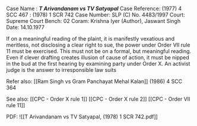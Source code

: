 Case Name : ***T Arivandanam vs TV Satyapal***
Case Reference: (1977) 4 SCC 467 : (1978) 1 SCR 742
Case Number: SLP (C) No. 4483/1997
Court: Supreme Court
Bench: 02
Coram: Krishna Iyer (Author), Jaswant Singh
Date: 14.10.1977

If on a meaningful reading of the plaint, it is manifestly vexatious and meritless, not disclosing a clear right to sue, the power under Order VII rule 11 must be exercised.
This must not be on a formal, but meaningful reading.
Even if clever drafting creates illusion of cause of action, it must be nipped in the bud at the first hearing by examining party under Order X.
An activist judge is the answer to irresponsible law suits

Refer also:
[[Ram Singh vs Gram Panchayat Mehal Kalan]] (1986) 4 SCC 364

See also:
[[CPC - Order X rule 1]]
[[CPC - Order X rule 2]]
[[CPC - Order VII rule 11]]

PDF: ![[T Arivandanam vs TV Satyapal, (1978) 1 SCR 742.pdf]]